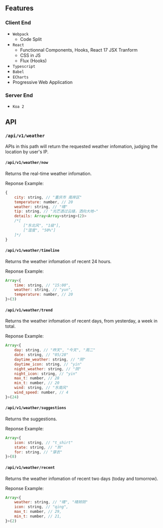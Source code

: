 ## Features


### Client End

- `Webpack`
	- Code Split
- `React`
	- Functionnal Components, Hooks, React 17 JSX Tranform
	- CSS in JS
	- Flux (Hooks)
- `Typescript`
- `Babel`
- `ECharts`
- Progressive Web Application

### Server End

- `Koa 2`

## API

### `/api/v1/weather`

APIs in this path will return the requested weather infomation, judging the location by user's IP.

#### `/api/v1/weather/now`

Returns the real-time weather infomation.

Reponse Example:
```js
{
    city: string, // "重庆市 南岸区"
    temperature: number, // 20
    weather: string, // "晴"
    tip: string, // "光芒透过云缝，洒向大地~"
    details: Array<Array<string>(2)>
    /*[
        ["东北风", "1级"],
        ["湿度", "50%"]
    ]*/
}
```

#### `/api/v1/weather/timeline`

Returns the weather infomation of recent 24 hours.

Reponse Example:
```js
Array<{
    time: string, // "15:00",
    weather: string, // "yun",
    temperature: number, // 20
}>(3)
```

#### `/api/v1/weather/trend`

Returns the weather infomation of recent days, from yesterday, a week in total.

Reponse Example:
```js
Array<{
    day: string, // "昨天", "今天", "周二"
    date: string, // "05/28"
    daytime_weather: string, // "阴"
    daytime_icon: string, // "yin"
    night_weather: string, // "阴"
    night_icon: string, // "yin"
    max_t: number, // 28
    min_t: number, // 20
    wind: string, // "东南风"
    wind_speed: number, // 4
}>(24)
```

#### `/api/v1/weather/suggestions`

Returns the suggestions.

Reponse Example:
```js
Array<{
    icon: string, // "t_shirt"
    state: string, // "热"
    for: string, // "穿衣"
}>(8)
```

#### `/api/v1/weather/recent`

Returns the weather infomation of recent two days (today and tomorrow).

Reponse Example:
```js
Array<{
    weather: string, // "晴", "晴转阴"
    icon: string, // "qing",
    max_t: number, // 29,
    min_t: number, // 21,
}>(2)
```

